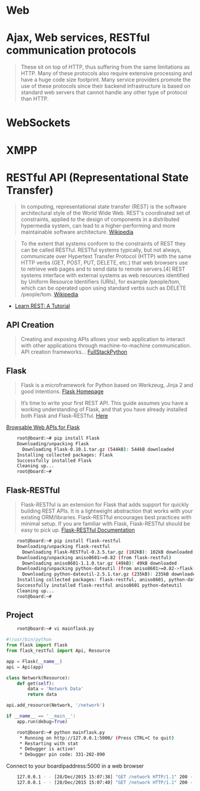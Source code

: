 # Web

# Ajax, Web services, RESTful communication protocols

> These sit on top of HTTP, thus suffering from the same limitations as HTTP. Many of these protocols also require extensive processing and have a huge code size footprint. Many service providers promote the use of these protocols since their backend infrastructure is based on standard web servers that cannot handle any other type of protocol than HTTP.

# WebSockets

# XMPP

# RESTful API (Representational State Transfer)

> In computing, representational state transfer (REST) is the software architectural style of the World Wide Web. REST's coordinated set of constraints, applied to the design of components in a distributed hypermedia system, can lead to a higher-performing and more maintainable software architecture. [Wikipedia](https://en.wikipedia.org/wiki/Representational_state_transfer)

> To the extent that systems conform to the constraints of REST they can be called RESTful. RESTful systems typically, but not always, communicate over Hypertext Transfer Protocol (HTTP) with the same HTTP verbs (GET, POST, PUT, DELETE, etc.) that web browsers use to retrieve web pages and to send data to remote servers.[4] REST systems interface with external systems as web resources identified by Uniform Resource Identifiers (URIs), for example /people/tom, which can be operated upon using standard verbs such as DELETE /people/tom. [Wikipedia](https://en.wikipedia.org/wiki/Representational_state_transfer) 

- [Learn REST: A Tutorial](http://rest.elkstein.org/)

## API Creation

> Creating and exposing APIs allows your web application to interact with other applications through machine-to-machine communication. API creation frameworks... [FullStackPython](http://www.fullstackpython.com/api-creation.html)

## Flask

> Flask is a microframework for Python based on Werkzeug, Jinja 2 and good intentions. [Flask Homepage](http://flask.pocoo.org/)

> It’s time to write your first REST API. This guide assumes you have a working understanding of Flask, and that you have already installed both Flask and Flask-RESTful. [Here]([http://flask-restful-cn.readthedocs.org/en/0.3.4/quickstart.html)

[Browsable Web APIs for Flask](http://www.flaskapi.org/)

```sh
    root@board:~# pip install Flask
    Downloading/unpacking Flask
      Downloading Flask-0.10.1.tar.gz (544kB): 544kB downloaded
    Installing collected packages: Flask
    Successfully installed Flask
    Cleaning up...
    root@board:~# 
```

## Flask-RESTful

> Flask-RESTful is an extension for Flask that adds support for quickly building REST APIs. It is a lightweight abstraction that works with your existing ORM/libraries. Flask-RESTful encourages best practices with minimal setup. If you are familiar with Flask, Flask-RESTful should be easy to pick up. [Flask-RESTful Documentation](http://flask-restful.readthedocs.org/en/latest/index.html)

```sh
    root@board:~# pip install flask-restful
    Downloading/unpacking flask-restful
      Downloading Flask-RESTful-0.3.5.tar.gz (102kB): 102kB downloaded
    Downloading/unpacking aniso8601>=0.82 (from flask-restful)
      Downloading aniso8601-1.1.0.tar.gz (49kB): 49kB downloaded
    Downloading/unpacking python-dateutil (from aniso8601>=0.82->flask-restful)
      Downloading python-dateutil-2.5.1.tar.gz (235kB): 235kB downloaded
    Installing collected packages: flask-restful, aniso8601, python-dateutil
    Successfully installed flask-restful aniso8601 python-dateutil
    Cleaning up...
    root@board:~# 
```

## Project

```sh
    root@board:~# vi mainflask.py
```

```python
#!/usr/bin/python
from flask import Flask
from flask_restful import Api, Resource

app = Flask(__name__)
api = Api(app)

class Network(Resource):
    def get(self):
        data = 'Network Data'
        return data

api.add_resource(Network, '/network')

if __name__ == '__main__':
    app.run(debug=True)
```

```sh
    root@board:~# python mainflask.py
     * Running on http://127.0.0.1:5000/ (Press CTRL+C to quit)
     * Restarting with stat
     * Debugger is active!
     * Debugger pin code: 331-202-890
```

Connect to your boardipaddress:5000 in a web browser

```sh
    127.0.0.1 - - [28/Dec/2015 15:07:38] "GET /network HTTP/1.1" 200 -
    127.0.0.1 - - [28/Dec/2015 15:07:40] "GET /network HTTP/1.1" 200 -
```